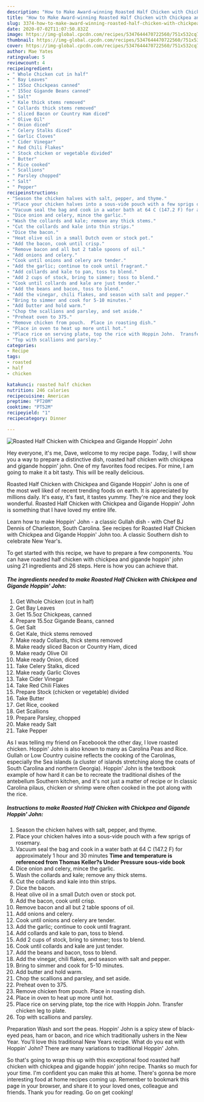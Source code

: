 ```yaml
---
description: "How to Make Award-winning Roasted Half Chicken with Chickpea and Gigande Hoppin&amp;#39; John"
title: "How to Make Award-winning Roasted Half Chicken with Chickpea and Gigande Hoppin&amp;#39; John"
slug: 3374-how-to-make-award-winning-roasted-half-chicken-with-chickpea-and-gigande-hoppin-and-39-john
date: 2020-07-02T11:07:50.832Z
image: https://img-global.cpcdn.com/recipes/5347644470722560/751x532cq70/roasted-half-chicken-with-chickpea-and-gigande-hoppin-john-recipe-main-photo.jpg
thumbnail: https://img-global.cpcdn.com/recipes/5347644470722560/751x532cq70/roasted-half-chicken-with-chickpea-and-gigande-hoppin-john-recipe-main-photo.jpg
cover: https://img-global.cpcdn.com/recipes/5347644470722560/751x532cq70/roasted-half-chicken-with-chickpea-and-gigande-hoppin-john-recipe-main-photo.jpg
author: Mae Yates
ratingvalue: 5
reviewcount: 4
recipeingredient:
- " Whole Chicken cut in half"
- " Bay Leaves"
- " 155oz Chickpeas canned"
- " 155oz Gigande Beans canned"
- " Salt"
- " Kale thick stems removed"
- " Collards thick stems removed"
- " sliced Bacon or Country Ham diced"
- " Olive Oil"
- " Onion diced"
- " Celery Stalks diced"
- " Garlic Cloves"
- " Cider Vinegar"
- " Red Chili Flakes"
- " Stock chicken or vegetable divided"
- " Butter"
- " Rice cooked"
- " Scallions"
- " Parsley chopped"
- " Salt"
- " Pepper"
recipeinstructions:
- "Season the chicken halves with salt, pepper, and thyme."
- "Place your chicken halves into a sous-vide pouch with a few sprigs of rosemary."
- "Vacuum seal the bag and cook in a water bath at 64 C (147.2 F) for approximately 1 hour and 30 minutes  **Time and temperature is referenced from Thomas Keller?s Under Pressure sous-vide book**"
- "Dice onion and celery, mince the garlic."
- "Wash the collards and kale; remove any thick stems."
- "Cut the collards and kale into thin strips."
- "Dice the bacon."
- "Heat olive oil in a small Dutch oven or stock pot."
- "Add the bacon, cook until crisp."
- "Remove bacon and all but 2 table spoons of oil."
- "Add onions and celery."
- "Cook until onions and celery are tender."
- "Add the garlic; continue to cook until fragrant."
- "Add collards and kale to pan, toss to blend."
- "Add 2 cups of stock, bring to simmer; toss to blend."
- "Cook until collards and kale are just tender."
- "Add the beans and bacon, toss to blend."
- "Add the vinegar, chili flakes, and season with salt and pepper."
- "Bring to simmer and cook for 5-10 minutes."
- "Add butter and hold warm."
- "Chop the scallions and parsley, and set aside."
- "Preheat oven to 375."
- "Remove chicken from pouch.  Place in roasting dish."
- "Place in oven to heat up more until hot."
- "Place rice on serving plate, top the rice with Hoppin John.  Transfer chicken leg to plate."
- "Top with scallions and parsley."
categories:
- Recipe
tags:
- roasted
- half
- chicken

katakunci: roasted half chicken 
nutrition: 246 calories
recipecuisine: American
preptime: "PT20M"
cooktime: "PT52M"
recipeyield: "1"
recipecategory: Dinner

---
```



![Roasted Half Chicken with Chickpea and Gigande Hoppin&#39; John](https://img-global.cpcdn.com/recipes/5347644470722560/751x532cq70/roasted-half-chicken-with-chickpea-and-gigande-hoppin-john-recipe-main-photo.jpg)

Hey everyone, it's me, Dave, welcome to my recipe page. Today, I will show you a way to prepare a distinctive dish, roasted half chicken with chickpea and gigande hoppin&#39; john. One of my favorites food recipes. For mine, I am going to make it a bit tasty. This will be really delicious.

Roasted Half Chicken with Chickpea and Gigande Hoppin&#39; John is one of the most well liked of recent trending foods on earth. It is appreciated by millions daily. It's easy, it's fast, it tastes yummy. They're nice and they look wonderful. Roasted Half Chicken with Chickpea and Gigande Hoppin&#39; John is something that I have loved my entire life.

Learn how to make Hoppin&#39; John - a classic Gullah dish - with Chef BJ Dennis of Charleston, South Carolina. See recipes for Roasted Half Chicken with Chickpea and Gigande Hoppin&#39; John too. A classic Southern dish to celebrate New Year&#39;s.


To get started with this recipe, we have to prepare a few components. You can have roasted half chicken with chickpea and gigande hoppin&#39; john using 21 ingredients and 26 steps. Here is how you can achieve that.

<!--inarticleads1-->

##### The ingredients needed to make Roasted Half Chicken with Chickpea and Gigande Hoppin&#39; John:

1. Get  Whole Chicken (cut in half)
1. Get  Bay Leaves
1. Get  15.5oz Chickpeas, canned
1. Prepare  15.5oz Gigande Beans, canned
1. Get  Salt
1. Get  Kale, thick stems removed
1. Make ready  Collards, thick stems removed
1. Make ready  sliced Bacon or Country Ham, diced
1. Make ready  Olive Oil
1. Make ready  Onion, diced
1. Take  Celery Stalks, diced
1. Make ready  Garlic Cloves
1. Take  Cider Vinegar
1. Take  Red Chili Flakes
1. Prepare  Stock (chicken or vegetable) divided
1. Take  Butter
1. Get  Rice, cooked
1. Get  Scallions
1. Prepare  Parsley, chopped
1. Make ready  Salt
1. Take  Pepper


As I was telling my friend on Faceboook the other day, I love roasted chicken. Hoppin&#39; John is also known to many as Carolina Peas and Rice. Gullah or Low Country cuisine reflects the cooking of the Carolinas, especially the Sea islands (a cluster of islands stretching along the coats of South Carolina and northern Georgia). Hoppin&#39; John is the textbook example of how hard it can be to recreate the traditional dishes of the antebellum Southern kitchen, and it&#39;s not just a matter of recipe or In classic Carolina pilaus, chicken or shrimp were often cooked in the pot along with the rice. 

<!--inarticleads2-->

##### Instructions to make Roasted Half Chicken with Chickpea and Gigande Hoppin&#39; John:

1. Season the chicken halves with salt, pepper, and thyme.
1. Place your chicken halves into a sous-vide pouch with a few sprigs of rosemary.
1. Vacuum seal the bag and cook in a water bath at 64 C (147.2 F) for approximately 1 hour and 30 minutes  **Time and temperature is referenced from Thomas Keller?s Under Pressure sous-vide book**
1. Dice onion and celery, mince the garlic.
1. Wash the collards and kale; remove any thick stems.
1. Cut the collards and kale into thin strips.
1. Dice the bacon.
1. Heat olive oil in a small Dutch oven or stock pot.
1. Add the bacon, cook until crisp.
1. Remove bacon and all but 2 table spoons of oil.
1. Add onions and celery.
1. Cook until onions and celery are tender.
1. Add the garlic; continue to cook until fragrant.
1. Add collards and kale to pan, toss to blend.
1. Add 2 cups of stock, bring to simmer; toss to blend.
1. Cook until collards and kale are just tender.
1. Add the beans and bacon, toss to blend.
1. Add the vinegar, chili flakes, and season with salt and pepper.
1. Bring to simmer and cook for 5-10 minutes.
1. Add butter and hold warm.
1. Chop the scallions and parsley, and set aside.
1. Preheat oven to 375.
1. Remove chicken from pouch.  Place in roasting dish.
1. Place in oven to heat up more until hot.
1. Place rice on serving plate, top the rice with Hoppin John.  Transfer chicken leg to plate.
1. Top with scallions and parsley.


Preparation Wash and sort the peas. Hoppin&#39; John is a spicy stew of black-eyed peas, ham or bacon, and rice which traditionally ushers in the New Year. You&#39;ll love this traditional New Years recipe. What do you eat with Hoppin&#39; John? There are many variations to traditional Hoppin&#39; John. 

So that's going to wrap this up with this exceptional food roasted half chicken with chickpea and gigande hoppin&#39; john recipe. Thanks so much for your time. I'm confident you can make this at home. There's gonna be more interesting food at home recipes coming up. Remember to bookmark this page in your browser, and share it to your loved ones, colleague and friends. Thank you for reading. Go on get cooking!
